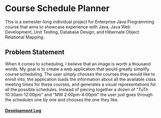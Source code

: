 # Course Schedule Planner

This is a semester-long individual project for Enterprise Java Programming course that aims to showcase experience with Java, Java Web Development, Unit Testing, Database Design, and Hibernate Object Relational Mapping.

## Problem Statement

When it comes to scheduling, I believe that an image is worth a thousand words. My goal is to create a web application that would greatly simplify course scheduling. The user simply chooses the courses they would like to enroll into, the application loads the information about all the available class meeting times for these courses, and generates a visual representations for all the possible schedules. Instead of piecing together a dozen of "TuTh 10:30am-12:00pm" and "MW 2:00pm-4:00pm" the user just goes through the schedules one by one and chooses the one they like.

#### [Development Log](DevLog.md)

